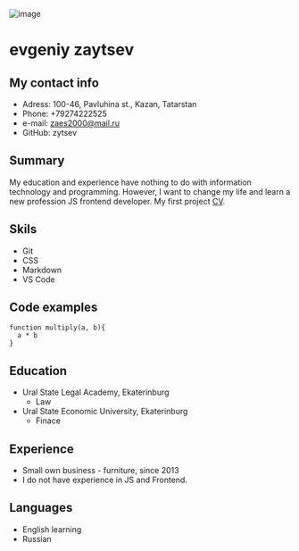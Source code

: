 ![image](http://ipic.su/img/img7/fs/face.1654581002.jpg)
# evgeniy zaytsev
## My contact info
- Adress: 100-46, Pavluhina st., Kazan, Tatarstan
- Phone: +79274222525
- e-mail: zaes2000@mail.ru
- GitHub: zytsev
## Summary
My education and experience have nothing to do with information technology and programming. However, I want to change my life and learn a new profession JS frontend developer. My first project [CV](https://github.com/zytsev/rsschool-cv.git).
## Skils
- Git
- CSS
- Markdown
- VS Code
## Code examples
~~~
function multiply(a, b){
  a * b
}
~~~
## Education
* Ural State Legal Academy, Ekaterinburg
  - Law
* Ural State Economic University, Ekaterinburg
  - Finace
## Experience
- Small own business - furniture, since 2013
- I do not have experience in JS and Frontend.
## Languages
- English learning
- Russian